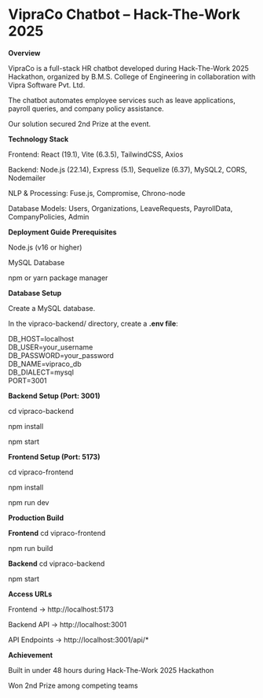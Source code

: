 # VipraCo Chatbot – Hack-The-Work 2025

**Overview**

VipraCo is a full-stack HR chatbot developed during Hack-The-Work 2025 Hackathon, organized by B.M.S. College of Engineering in collaboration with Vipra Software Pvt. Ltd.

The chatbot automates employee services such as leave applications, payroll queries, and company policy assistance.

Our solution secured 2nd Prize at the event.


**Technology Stack**

Frontend: React (19.1), Vite (6.3.5), TailwindCSS, Axios

Backend: Node.js (22.14), Express (5.1), Sequelize (6.37), MySQL2, CORS, Nodemailer

NLP & Processing: Fuse.js, Compromise, Chrono-node

Database Models: Users, Organizations, LeaveRequests, PayrollData, CompanyPolicies, Admin


**Deployment Guide**
**Prerequisites**

Node.js (v16 or higher)

MySQL Database

npm or yarn package manager


**Database Setup**

Create a MySQL database.

In the vipraco-backend/ directory, create a **.env file**:

DB_HOST=localhost  
DB_USER=your_username  
DB_PASSWORD=your_password  
DB_NAME=vipraco_db  
DB_DIALECT=mysql  
PORT=3001  


**Backend Setup (Port: 3001)**

cd vipraco-backend

npm install

npm start


**Frontend Setup (Port: 5173)**

cd vipraco-frontend

npm install

npm run dev


**Production Build**

**Frontend**
cd vipraco-frontend

npm run build


**Backend**
cd vipraco-backend

npm start


**Access URLs**

Frontend → http://localhost:5173

Backend API → http://localhost:3001

API Endpoints → http://localhost:3001/api/*


**Achievement**

Built in under 48 hours during Hack-The-Work 2025 Hackathon

Won 2nd Prize among competing teams
